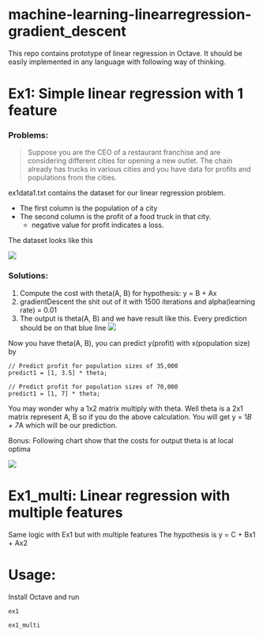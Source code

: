 # machine-learning-linearregression-gradient_descent

This repo contains prototype of linear regression in Octave.
It should be easily implemented in any language with following way of thinking.

# Ex1: Simple linear regression with 1 feature
### Problems:
> Suppose you are the CEO of a
> restaurant franchise and are considering different cities for opening a new
> outlet. The chain already has trucks in various cities and you have data for
> profits and populations from the cities.

ex1data1.txt contains the dataset for our linear regression problem.
- The first column is the population of a city
- The second column is the profit of a food truck in that city. 
    * negative value for profit indicates a loss.

The dataset looks like this

![](https://image.ibb.co/fZgHdn/data_plot.png)

### Solutions:
1. Compute the cost with theta(A, B) for hypothesis: y = B + Ax
2. gradientDescent the shit out of it with 1500 iterations and alpha(learning rate) = 0.01
3. The output is theta(A, B)
and we have result like this. Every prediction should be on that blue line
![](https://image.ibb.co/kRstjS/linear_regression.png)

Now you have theta(A, B), you can predict y(profit) with x(population size) by 
```
// Predict profit for population sizes of 35,000
predict1 = [1, 3.5] * theta;

// Predict profit for population sizes of 70,000
predict1 = [1, 7] * theta;
```
You may wonder why a 1x2 matrix multiply with theta.
Well theta is a 2x1 matrix represent A, B so if you do the above calculation. 
You will get y = 1*B + 7*A which will be our prediction.

Bonus:
Following chart show that the costs for output theta is at local optima

![](https://image.ibb.co/fv9sTn/costs.png)

# Ex1_multi: Linear regression with multiple features
Same logic with Ex1 but with multiple features
The hypothesis is y = C + Bx1 + Ax2


# Usage:
Install Octave and run 
```
ex1
```

```
ex1_multi
```
